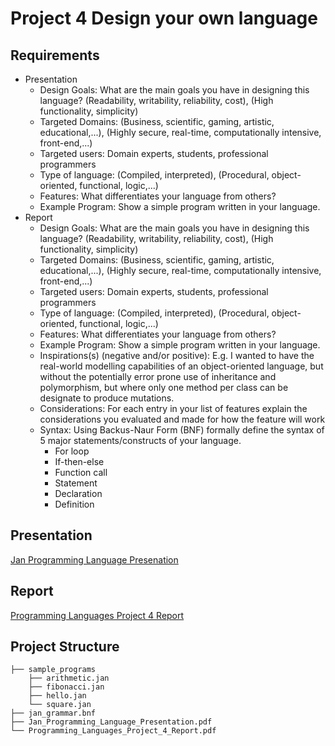 # Project 4 Design your own language

## Requirements
- Presentation
  - Design Goals: What are the main goals you have in designing this language? (Readability, writability, reliability, cost), (High functionality, simplicity)
  - Targeted Domains: (Business, scientific, gaming, artistic, educational,...), (Highly secure, real-time, computationally intensive, front-end,...)
  - Targeted users: Domain experts, students, professional programmers
  - Type of language: (Compiled, interpreted), (Procedural, object-oriented, functional, logic,...)
  - Features: What differentiates your language from others?
  - Example Program: Show a simple program written in your language.
- Report
  - Design Goals: What are the main goals you have in designing this language? (Readability, writability, reliability, cost), (High functionality, simplicity)
  - Targeted Domains: (Business, scientific, gaming, artistic, educational,...), (Highly secure, real-time, computationally intensive, front-end,...)
  - Targeted users: Domain experts, students, professional programmers
  - Type of language: (Compiled, interpreted), (Procedural, object-oriented, functional, logic,...)
  - Features: What differentiates your language from others?
  - Example Program: Show a simple program written in your language.
  - Inspirations(s) (negative and/or positive): E.g. I wanted to have the real-world modelling capabilities of an object-oriented language, but without the potentially error prone use of inheritance and polymorphism, but where only one method per class can be designate to produce mutations.
  - Considerations: For each entry in your list of features explain the considerations you evaluated and made for how the feature will work 
  - Syntax: Using Backus-Naur Form (BNF) formally define the syntax of 5 major statements/constructs of your language. 
    - For loop
    - If-then-else
    - Function call
    - Statement
    - Declaration
    - Definition

## Presentation
[Jan Programming Language Presenation](/Programming_Languages_Project_4/Jan_Programming_Language_Presentation.pdf)

## Report
[Programming Languages Project 4 Report](/Programming_Languages_Project_4/Programming_Languages_Project_4_Report.pdf)

## Project Structure

```plaintext
├── sample_programs
    ├── arithmetic.jan
    ├── fibonacci.jan
    ├── hello.jan
    └── square.jan
├── jan_grammar.bnf
├── Jan_Programming_Language_Presentation.pdf
└── Programming_Languages_Project_4_Report.pdf
```

<!--
## Setup Instructions:

1. Make sure that you are in the `Programming_Languages_Project_4` directory.

2. To run any `jan` language program, follow these steps:

  - Open a terminal:
    ```bash

    ```
  - Start the program by running the following:
    ```bash

    ```

3. To run the object-oriented program, follow these steps:

  - Open a terminal and start the program by running the following:
    ```bash
    python oop.py
    ```
-->
